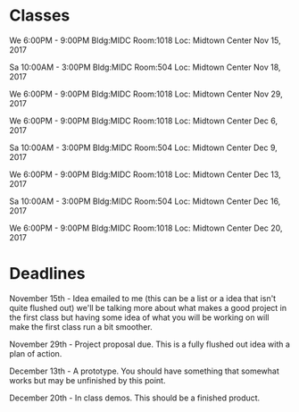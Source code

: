 # Classes

We 6:00PM - 9:00PM
Bldg:MIDC  Room:1018 Loc: Midtown Center
Nov 15, 2017
   
Sa 10:00AM - 3:00PM
Bldg:MIDC  Room:504 Loc: Midtown Center
Nov 18, 2017
        
We 6:00PM - 9:00PM
Bldg:MIDC  Room:1018 Loc: Midtown Center
Nov 29, 2017

We 6:00PM - 9:00PM
Bldg:MIDC  Room:1018 Loc: Midtown Center
Dec 6, 2017

Sa 10:00AM - 3:00PM
Bldg:MIDC  Room:504 Loc: Midtown Center
Dec 9, 2017

We 6:00PM - 9:00PM
Bldg:MIDC  Room:1018 Loc: Midtown Center
Dec 13, 2017
        
Sa 10:00AM - 3:00PM
Bldg:MIDC  Room:504 Loc: Midtown Center
Dec 16, 2017

We 6:00PM - 9:00PM
Bldg:MIDC  Room:1018 Loc: Midtown Center
Dec 20, 2017

# Deadlines 

November 15th - Idea emailed to me (this can be a list or a idea that isn't quite flushed out) we'll be talking more about what makes a good project in the first class but having some idea of what you will be working on will make the first class run a bit smoother. 

November 29th - Project proposal due. This is a fully flushed out idea with a plan of action. 

December 13th - A prototype. You should have something that somewhat works but may be unfinished by this point. 

December 20th - In class demos. This should be a finished product. 
